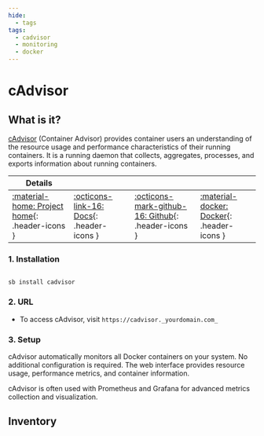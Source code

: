 ```yaml
---
hide:
  - tags
tags:
  - cadvisor
  - monitoring
  - docker
---
```


# cAdvisor

## What is it?

[cAdvisor](https://github.com/google/cadvisor) (Container Advisor) provides container users an understanding of the resource usage and performance characteristics of their running containers. It is a running daemon that collects, aggregates, processes, and exports information about running containers.

| Details     |             |             |             |
|-------------|-------------|-------------|-------------|
| [:material-home: Project home](https://github.com/google/cadvisor){: .header-icons } | [:octicons-link-16: Docs](https://github.com/google/cadvisor/tree/master/docs){: .header-icons } | [:octicons-mark-github-16: Github](https://github.com/google/cadvisor){: .header-icons } | [:material-docker: Docker](https://gcr.io/cadvisor/cadvisor){: .header-icons }|

### 1. Installation

``` shell

sb install cadvisor

```

### 2. URL

- To access cAdvisor, visit `https://cadvisor._yourdomain.com_`

### 3. Setup

cAdvisor automatically monitors all Docker containers on your system. No additional configuration is required. The web interface provides resource usage, performance metrics, and container information.

cAdvisor is often used with Prometheus and Grafana for advanced metrics collection and visualization.

## Inventory
<!-- BEGIN SALTBOX MANAGED VARIABLES SECTION -->
<!-- END SALTBOX MANAGED VARIABLES SECTION -->
